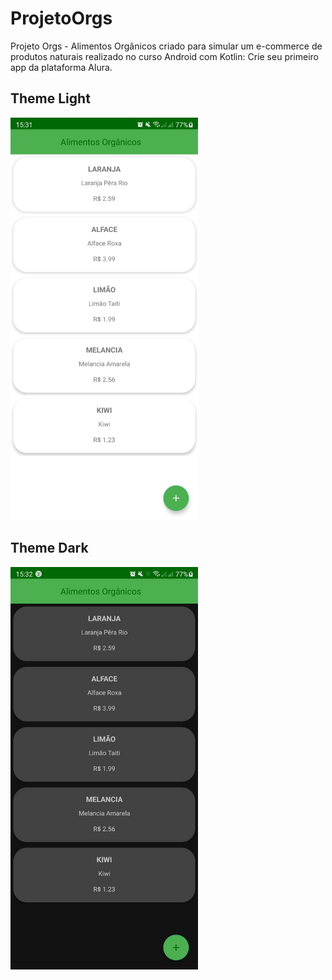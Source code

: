 # ProjetoOrgs

Projeto Orgs - Alimentos Orgânicos criado para simular um e-commerce de produtos naturais realizado no curso Android com Kotlin: Crie seu primeiro app da plataforma Alura.

## Theme Light

<img src="https://github.com/joselaine-code/ProjetoOrgs/blob/1aa6f776c15c668934251f2180f24716e044d1fa/Orgs%20Light.jpeg" width="300">

## Theme Dark

<img src="https://github.com/joselaine-code/ProjetoOrgs/blob/1aa6f776c15c668934251f2180f24716e044d1fa/Orgs%20Dark.jpeg" width="300">
